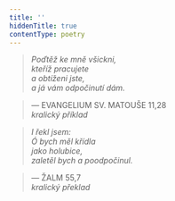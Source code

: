 ```yaml
---
title: ''
hiddenTitle: true
contentType: poetry
---
```


<section>

> 

> 

> 

> _Poďtěž ke mně všickni,  
> kteříž pracujete  
> a obtíženi jste,  
> a já vám odpočinutí dám._

> — EVANGELIUM SV. MATOUŠE 11,28  
> _kralický příklad_

> _I řekl jsem:  
> Ó bych měl křídla  
> jako holubice,  
> zaletěl bych a poodpočinul._

> — ŽALM 55,7  
> _kralický překlad_

</section>
